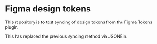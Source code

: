 # Figma design tokens

This repository is to test syncing of design tokens from the Figma Tokens plugin.

This has replaced the previous syncing method via JSONBin.
